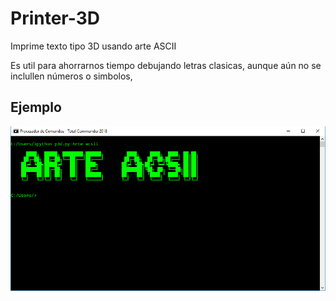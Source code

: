 # Printer-3D
Imprime texto tipo 3D usando arte ASCII

Es util para ahorrarnos tiempo debujando letras clasicas,
aunque aún no se inclullen números o simbolos,

## Ejemplo
<img src="screnshoot-01.png">
